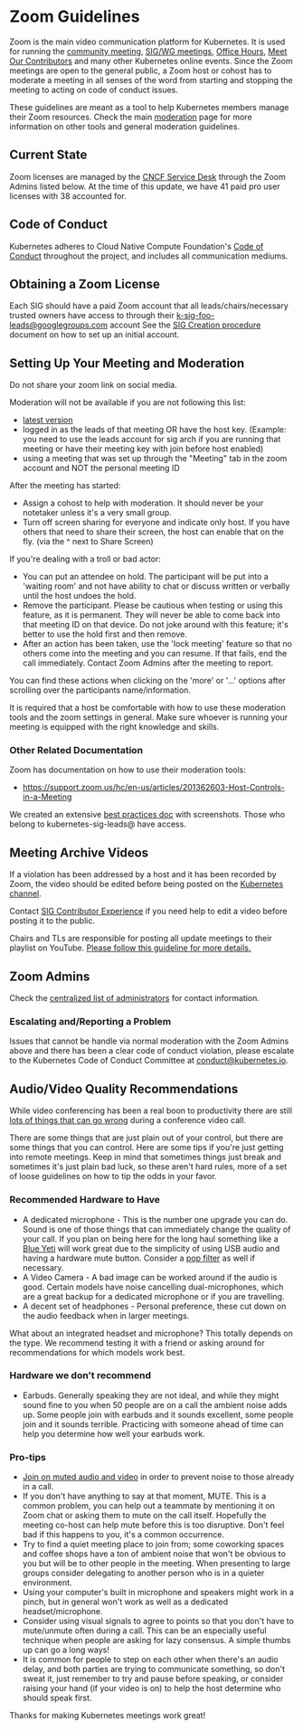 # Zoom Guidelines

Zoom is the main video communication platform for Kubernetes.
It is used for running the [community meeting](/events/community-meeting.md), [SIG/WG meetings](/sig-list.md), [Office Hours](/events/office-hours.md), [Meet Our Contributors](/mentoring/meet-our-contributors.md) and many other Kubernetes online events.
Since the Zoom meetings are open to the general public, a Zoom host or cohost has to moderate a meeting in all senses of the word from starting and stopping the meeting to acting on code of conduct issues.

These guidelines are meant as a tool to help Kubernetes members manage their Zoom resources.
Check the main [moderation](./moderation.md) page for more information on other tools and general moderation guidelines.

## Current State
Zoom licenses are managed by the [CNCF Service Desk](https://github.com/cncf/servicedesk) through the Zoom Admins listed below. At the time of this update, we have 41 paid pro user licenses with 38 accounted for.

## Code of Conduct
Kubernetes adheres to Cloud Native Compute Foundation's [Code of Conduct](https://github.com/cncf/foundation/blob/master/code-of-conduct.md) throughout the project, and includes all communication mediums.

## Obtaining a Zoom License

Each SIG should have a paid Zoom account that all leads/chairs/necessary trusted owners have access to through their k-sig-foo-leads@googlegroups.com account
See the [SIG Creation procedure](/sig-governance.md#sig-creation-procedure) document on how to set up an initial account.

## Setting Up Your Meeting and Moderation

Do not share your zoom link on social media.

Moderation will not be available if you are not following this list:
* [latest version](https://zoom.us/download)
* logged in as the leads of that meeting OR have the host key. (Example: you need to use the leads account for sig arch if you are running that meeting or have their meeting key with join before host enabled)
* using a meeting that was set up through the "Meeting" tab in the zoom account and NOT the personal meeting ID

After the meeting has started:
* Assign a cohost to help with moderation. It should never be your notetaker unless it's a very small group.
* Turn off screen sharing for everyone and indicate only host. If you have others that need to share their screen, the host can enable that on the fly. (via the ^ next to Share Screen)

If you're dealing with a troll or bad actor:
* You can put an attendee on hold. The participant will be put into a 'waiting room' and not have ability to chat or discuss written or verbally until the host undoes the hold.
* Remove the participant. Please be cautious when testing or using this feature, as it is permanent. They will never be able to come back into that meeting ID on that device. Do not joke around with this feature; it's better to use the hold first and then remove.
* After an action has been taken, use the 'lock meeting' feature so that no others come into the meeting and you can resume. If that fails, end the call immediately. Contact Zoom Admins after the meeting to report.

You can find these actions when clicking on the 'more' or '...' options after scrolling over the participants name/information.

It is required that a host be comfortable with how to use these moderation tools and the zoom settings in general. Make sure whoever is running your meeting is equipped with the right knowledge and skills.

### Other Related Documentation
Zoom has documentation on how to use their moderation tools:

- https://support.zoom.us/hc/en-us/articles/201362603-Host-Controls-in-a-Meeting

We created an extensive [best practices doc](https://docs.google.com/document/d/1fudC_diqhN2TdclGKnQ4Omu4mwom83kYbZ5uzVRI07w/edit?usp=sharing) with screenshots. Those who belong to kubernetes-sig-leads@ have access.



## Meeting Archive Videos

If a violation has been addressed by a host and it has been recorded by Zoom, the video should be edited before being posted on the [Kubernetes channel](https://www.youtube.com/c/kubernetescommunity).

Contact [SIG Contributor Experience](/sig-contributor-experience) if you need help to edit a video before posting it to the public.

Chairs and TLs are responsible for posting all update meetings to their playlist on YouTube. [Please follow this guideline for more details.](K8sYoutubeCollaboration.md)

## Zoom Admins

Check the [centralized list of administrators](./moderators.md) for contact information.

### Escalating and/Reporting a Problem

Issues that cannot be handle via normal moderation with the Zoom Admins above and there has been a clear code of conduct violation, please escalate to the Kubernetes Code of Conduct Committee at conduct@kubernetes.io.

## Audio/Video Quality Recommendations

While video conferencing has been a real boon to productivity there are still [lots of things that can go wrong](https://www.youtube.com/watch?v=JMOOG7rWTPg) during a conference video call.

There are some things that are just plain out of your control, but there are some things that you can control.
Here are some tips if you're just getting into remote meetings.
Keep in mind that sometimes things just break and sometimes it's just plain bad luck, so these aren't hard rules, more of a set of loose guidelines on how to tip the odds in your favor.  

### Recommended Hardware to Have

- A dedicated microphone - This is the number one upgrade you can do. Sound is one of those things that can immediately change the quality of your call. If you plan on being here for the long haul something like a  [Blue Yeti](https://www.bluedesigns.com/products/yeti/) will work great due to the simplicity of using USB audio and having a hardware mute button. Consider a [pop filter](https://en.wikipedia.org/wiki/Pop_filter) as well if necessary.
- A Video Camera - A bad image can be worked around if the audio is good. Certain models have noise cancelling dual-microphones, which are a great backup for a dedicated microphone or if you are travelling.
- A decent set of headphones - Personal preference, these cut down on the audio feedback when in larger meetings.

What about an integrated headset and microphone? This totally depends on the type. We recommend testing it with a friend or asking around for recommendations for which models work best.

### Hardware we don't recommend

- Earbuds. Generally speaking they are not ideal, and while they might sound fine to you when 50 people are on a call the ambient noise adds up. Some people join with earbuds and it sounds excellent, some people join and it sounds terrible. Practicing with someone ahead of time can help you determine how well your earbuds work.

### Pro-tips

- [Join on muted audio and video](https://support.zoom.us/hc/en-us/articles/203024649-Video-Or-Microphone-Off-By-Attendee) in order to prevent noise to those already in a call.
- If you don't have anything to say at that moment, MUTE. This is a common problem, you can help out a teammate by mentioning it on Zoom chat or asking them to mute on the call itself. Hopefully the meeting co-host can help mute before this is too disruptive. Don't feel bad if this happens to you, it's a common occurrence.
- Try to find a quiet meeting place to join from; some coworking spaces and coffee shops have a ton of ambient noise that won't be obvious to you but will be to other people in the meeting. When presenting to large groups consider delegating to another person who is in a quieter environment.
- Using your computer's built in microphone and speakers might work in a pinch, but in general won't work as well as a dedicated headset/microphone.
- Consider using visual signals to agree to points so that you don't have to mute/unmute often during a call. This can be an especially useful technique when people are asking for lazy consensus. A simple thumbs up can go a long ways!
- It is common for people to step on each other when there's an audio delay, and both parties are trying to communicate something, so don't sweat it, just remember to try and pause before speaking, or consider raising your hand (if your video is on) to help the host determine who should speak first.

Thanks for making Kubernetes meetings work great!
